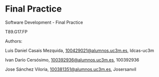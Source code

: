 # Final Practice

Software Development - Final Practice

T89.G17.FP

Authors:

Luis Daniel Casais Mezquida, 100429021@alumnos.uc3m.es, ldcas-uc3m

Ivan Darío Cersósimo, 100392936@alumnos.uc3m.es, 100392936

Jose Sánchez Viloria, 100381351@alumnos.uc3m.es, Josersanvil

